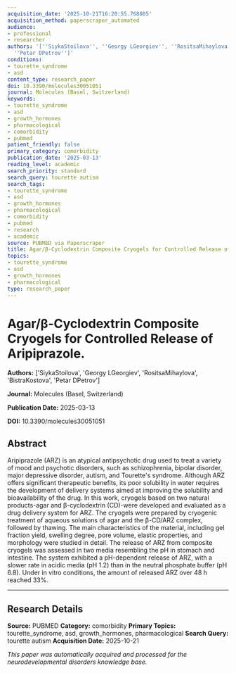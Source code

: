 ```yaml
---
acquisition_date: '2025-10-21T16:20:55.768805'
acquisition_method: paperscraper_automated
audience:
- professional
- researcher
authors: '[''SiykaStoilova'', ''Georgy LGeorgiev'', ''RositsaMihaylova'', ''BistraKostova'',
  ''Petar DPetrov'']'
conditions:
- tourette_syndrome
- asd
content_type: research_paper
doi: 10.3390/molecules30051051
journal: Molecules (Basel, Switzerland)
keywords:
- tourette_syndrome
- asd
- growth_hormones
- pharmacological
- comorbidity
- pubmed
patient_friendly: false
primary_category: comorbidity
publication_date: '2025-03-13'
reading_level: academic
search_priority: standard
search_query: tourette autism
search_tags:
- tourette_syndrome
- asd
- growth_hormones
- pharmacological
- comorbidity
- pubmed
- research
- academic
source: PUBMED via Paperscraper
title: Agar/β-Cyclodextrin Composite Cryogels for Controlled Release of Aripiprazole.
topics:
- tourette_syndrome
- asd
- growth_hormones
- pharmacological
type: research_paper
---
```


# Agar/β-Cyclodextrin Composite Cryogels for Controlled Release of Aripiprazole.

**Authors:** ['SiykaStoilova', 'Georgy LGeorgiev', 'RositsaMihaylova', 'BistraKostova', 'Petar DPetrov']

**Journal:** Molecules (Basel, Switzerland)

**Publication Date:** 2025-03-13

**DOI:** 10.3390/molecules30051051

## Abstract

Aripiprazole (ARZ) is an atypical antipsychotic drug used to treat a variety of mood and psychotic disorders, such as schizophrenia, bipolar disorder, major depressive disorder, autism, and Tourette's syndrome. Although ARZ offers significant therapeutic benefits, its poor solubility in water requires the development of delivery systems aimed at improving the solubility and bioavailability of the drug. In this work, cryogels based on two natural products-agar and β-cyclodextrin (CD)-were developed and evaluated as a drug delivery system for ARZ. The cryogels were prepared by cryogenic treatment of aqueous solutions of agar and the β-CD/ARZ complex, followed by thawing. The main characteristics of the material, including gel fraction yield, swelling degree, pore volume, elastic properties, and morphology were studied in detail. The release of ARZ from composite cryogels was assessed in two media resembling the pH in stomach and intestine. The system exhibited a pH-dependent release of ARZ, with a slower rate in acidic media (pH 1.2) than in the neutral phosphate buffer (pH 6.8). Under in vitro conditions, the amount of released ARZ over 48 h reached 33%.

---

## Research Details

**Source:** PUBMED
**Category:** comorbidity
**Primary Topics:** tourette_syndrome, asd, growth_hormones, pharmacological
**Search Query:** tourette autism
**Acquisition Date:** 2025-10-21

*This paper was automatically acquired and processed for the neurodevelopmental disorders knowledge base.*
